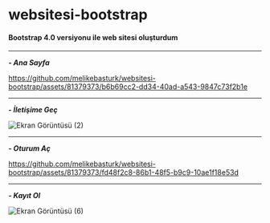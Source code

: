 # websitesi-bootstrap
#### Bootstrap 4.0 versiyonu ile web sitesi oluşturdum
<hr>

***- Ana Sayfa***


https://github.com/melikebasturk/websitesi-bootstrap/assets/81379373/b6b69cc2-dd34-40ad-a543-9847c73f2b1e

<hr>

***- İletişime Geç***

![Ekran Görüntüsü (2)](https://github.com/melikebasturk/websitesi-bootstrap/assets/81379373/81614641-8c4b-4f52-a085-6a7aa120fa3c)

<hr>

***- Oturum Aç***


https://github.com/melikebasturk/websitesi-bootstrap/assets/81379373/fd48f2c8-86b1-48f5-b9c9-10ae1f18e53d



<hr>

***- Kayıt Ol***

![Ekran Görüntüsü (6)](https://github.com/melikebasturk/websitesi-bootstrap/assets/81379373/7b8bda07-e714-4f75-b7ee-831e1b87da34)
